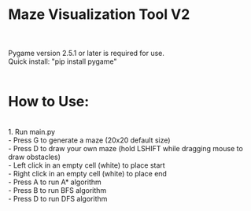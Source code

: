 # Maze Visualization Tool V2
<br><br>
Pygame version 2.5.1 or later is required for use.
<br>
Quick install: "pip install pygame"
<br><br>
# How to Use:
<br>
1. Run main.py
<br>
  - Press G to generate a maze (20x20 default size)
<br>
  - Press D to draw your own maze (hold LSHIFT while dragging mouse to draw obstacles)
<br>
  - Left click in an empty cell (white) to place start
<br>
  - Right click in an empty cell (white) to place end
<br>
  -  Press A to run A* algorithm
<br>
  - Press B to run BFS algorithm
<br>
  -  Press D to run DFS algorithm
 
